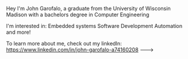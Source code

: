 Hey I'm John Garofalo, a graduate from the University of Wisconsin Madison with a bachelors degree in Computer Engineering

I'm interested in:
Embedded systems
Software Development
Automation
and more!

To learn more about me, check out my linkedIn: https://www.linkedin.com/in/john-garofalo-a74160208
--->
